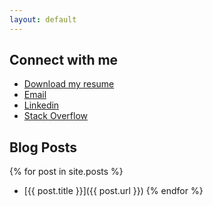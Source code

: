 ```yaml
---
layout: default
---
```


## Connect with me
- [Download my resume](./assets/resume.pdf)
- [Email](mailto:msg@nakul.net)
- [Linkedin](https://www.linkedin.com/in/thenakulchawla/)
- [Stack Overflow](https://stackoverflow.com/users/4057016/thenakulchawla)

## Blog Posts

{% for post in site.posts %}
- [{{ post.title }}]({{ post.url }})
{% endfor %}
